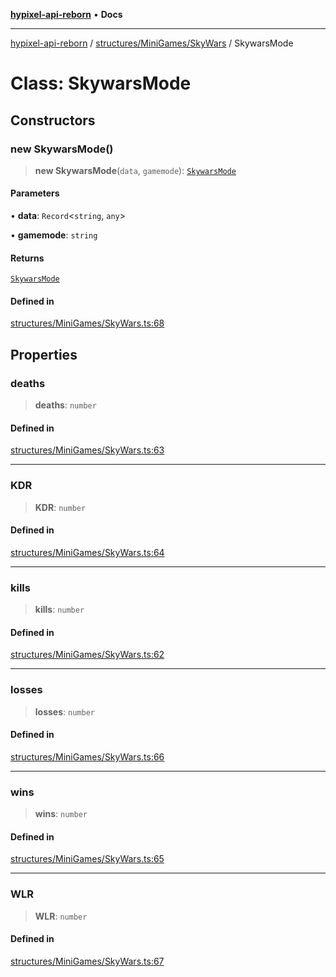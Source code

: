 [**hypixel-api-reborn**](../../../../README.md) • **Docs**

***

[hypixel-api-reborn](../../../../modules.md) / [structures/MiniGames/SkyWars](../README.md) / SkywarsMode

# Class: SkywarsMode

## Constructors

### new SkywarsMode()

> **new SkywarsMode**(`data`, `gamemode`): [`SkywarsMode`](SkywarsMode.md)

#### Parameters

• **data**: `Record`\<`string`, `any`\>

• **gamemode**: `string`

#### Returns

[`SkywarsMode`](SkywarsMode.md)

#### Defined in

[structures/MiniGames/SkyWars.ts:68](https://github.com/Kathund/REBORN-docs-TEST/blob/226e7f6a62bb6bca87ef0828ac84e9098d59f860/src/structures/MiniGames/SkyWars.ts#L68)

## Properties

### deaths

> **deaths**: `number`

#### Defined in

[structures/MiniGames/SkyWars.ts:63](https://github.com/Kathund/REBORN-docs-TEST/blob/226e7f6a62bb6bca87ef0828ac84e9098d59f860/src/structures/MiniGames/SkyWars.ts#L63)

***

### KDR

> **KDR**: `number`

#### Defined in

[structures/MiniGames/SkyWars.ts:64](https://github.com/Kathund/REBORN-docs-TEST/blob/226e7f6a62bb6bca87ef0828ac84e9098d59f860/src/structures/MiniGames/SkyWars.ts#L64)

***

### kills

> **kills**: `number`

#### Defined in

[structures/MiniGames/SkyWars.ts:62](https://github.com/Kathund/REBORN-docs-TEST/blob/226e7f6a62bb6bca87ef0828ac84e9098d59f860/src/structures/MiniGames/SkyWars.ts#L62)

***

### losses

> **losses**: `number`

#### Defined in

[structures/MiniGames/SkyWars.ts:66](https://github.com/Kathund/REBORN-docs-TEST/blob/226e7f6a62bb6bca87ef0828ac84e9098d59f860/src/structures/MiniGames/SkyWars.ts#L66)

***

### wins

> **wins**: `number`

#### Defined in

[structures/MiniGames/SkyWars.ts:65](https://github.com/Kathund/REBORN-docs-TEST/blob/226e7f6a62bb6bca87ef0828ac84e9098d59f860/src/structures/MiniGames/SkyWars.ts#L65)

***

### WLR

> **WLR**: `number`

#### Defined in

[structures/MiniGames/SkyWars.ts:67](https://github.com/Kathund/REBORN-docs-TEST/blob/226e7f6a62bb6bca87ef0828ac84e9098d59f860/src/structures/MiniGames/SkyWars.ts#L67)
